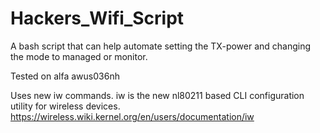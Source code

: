 # Hackers_Wifi_Script
A bash script that can help automate setting the TX-power and changing the mode to managed or monitor. 

Tested on alfa awus036nh

Uses new iw commands. iw is the new nl80211 based CLI configuration utility for wireless devices.
https://wireless.wiki.kernel.org/en/users/documentation/iw
